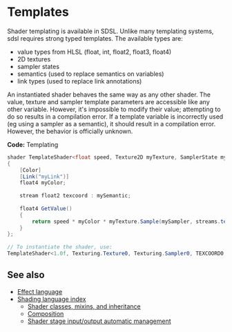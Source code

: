 # Templates

Shader templating is available in SDSL. Unlike many templating systems, sdsl requires strong typed templates. The available types are:

- value types from HLSL (float, int, float2, float3, float4)
- 2D textures
- sampler states
- semantics (used to replace semantics on variables)
- link types (used to replace link annotations)

An instantiated shader behaves the same way as any other shader. The value, texture and sampler template parameters are accessible like any other variable. However, it's impossible to modify their value; attempting to do so results in a compilation error. If a template variable is incorrectly used (eg using a sampler as a semantic), it should result in a compilation error. However, the behavior is officially unknown.

**Code:** Templating

```cs
shader TemplateShader<float speed, Texture2D myTexture, SamplerState mySampler, Semantic mySemantic, LinkType myLink>
{
	[Color]
	[Link("myLink")]
	float4 myColor;
 
	stream float2 texcoord : mySemantic;
 
	float4 GetValue()
	{
		return speed * myColor * myTexture.Sample(mySampler, streams.texcoord);
	}
};
 
// To instantiate the shader, use:
TemplateShader<1.0f, Texturing.Texture0, Texturing.Sampler0, TEXCOORD0, MyColorLink>
```

## See also

* [Effect language](../effect-language.md)
* [Shading language index](index.md)
   - [Shader classes, mixins, and inheritance](shader-classes-mixins-and-inheritance.md)
   - [Composition](composition.md)
   - [Shader stage input/output automatic management](automatic-shader-stage-input-output.md)
